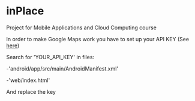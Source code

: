 # inPlace
Project for Mobile Applications and Cloud Computing course

In order to make Google Maps work you have to set up your API KEY (See [here](https://codelabs.developers.google.com/codelabs/google-maps-in-flutter#3))

Search for 'YOUR_API_KEY' in files:

-'android/app/src/main/AndroidManifest.xml'

-'web/index.html'

And replace the key